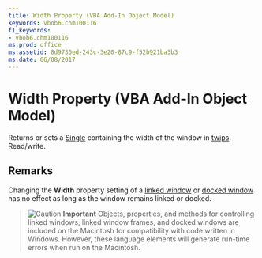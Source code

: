 ```yaml
---
title: Width Property (VBA Add-In Object Model)
keywords: vbob6.chm100116
f1_keywords:
- vbob6.chm100116
ms.prod: office
ms.assetid: 8d9730ed-243c-3e20-87c9-f52b921ba3b3
ms.date: 06/08/2017
---
```



# Width Property (VBA Add-In Object Model)

Returns or sets a [Single](../../Glossary/vbe-glossary.md#single-data-type) containing the width of the window in [twips](../../Glossary/vbe-glossary.md#twip). Read/write.

## Remarks

Changing the **Width** property setting of a [linked window](../../Glossary/vbe-glossary.md#linked-window) or [docked window](../../Glossary/vbe-glossary.md#docked-window) has no effect as long as the window remains linked or docked.

> ![Caution](../../../images/Caution.gif) **Important**
> Objects, properties, and methods for controlling linked windows, linked window frames, and docked windows are included on the Macintosh for compatibility with code written in Windows. However, these language elements will generate run-time errors when run on the Macintosh.
